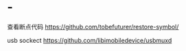 # -
查看断点代码  https://github.com/tobefuturer/restore-symbol/

usb sockect https://github.com/libimobiledevice/usbmuxd
